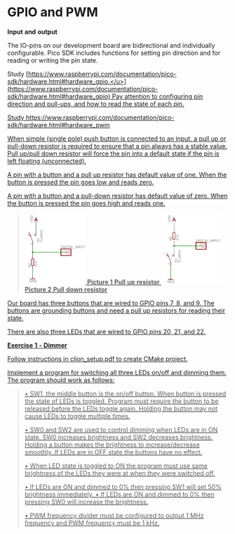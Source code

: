 

# GPIO and PWM

**Input** **and** **output**

The IO-pins on our development board are bidirectional and individually
configurable. Pico SDK includes functions for setting pin direction and
for reading or writing the pin state.

Study
[<u>https://www.raspberrypi.com/documentation/pico-sdk/hardware.html#hardware_gpio.</u>](https://www.raspberrypi.com/documentation/pico-sdk/hardware.html#hardware_gpio)
Pay attention to configuring pin direction and pull-ups, and how to read
the state of each pin.

Study
[<u>https://www.raspberrypi.com/documentation/pico-sdk/hardware.html#hardware_pwm</u>](https://www.raspberrypi.com/documentation/pico-sdk/hardware.html#hardware_pwm)

When simple (single pole) push button is connected to an input, a pull
up or pull-down resistor is required to ensure that a pin always has a
stable value. Pull up/pull down resistor will force the pin into a
default state if the pin is left floating (unconnected).

A pin with a button and a pull up resistor has default value of one.
When the button is pressed the pin goes low and reads zero.

A pin with a button and a pull-down resistor has default value of zero.
When the button is pressed the pin goes high and reads one.

> <img src="./images/i3jhj1xq.png" style="width:1.44097in;height:1.69069in" /> **Picture 1** **Pull** **up** **resistor**
> <img src="./images/evlatnp5.png" style="width:1.44139in;height:1.6618in" /> **Picture 2** **Pull** **down** **resistor**

Our board has three buttons that are wired to GPIO pins 7, 8, and 9. The
buttons are grounding buttons and need a pull up resistors for reading
their state.

There are also three LEDs that are wired to GPIO pins 20, 21, and 22.

**Exercise** **1** **-** **Dimmer**

Follow instructions in clion_setup.pdf to create CMake project.

Implement a program for switching all three LEDs on/off and dimming
them. The program should work as follows:

> • SW1, the middle button is the on/off button. When button is pressed
> the state of LEDs is toggled. Program must require the button to be
> released before the LEDs toggle again. Holding the button may not
> cause LEDs to toggle multiple times.
>
> • SW0 and SW2 are used to control dimming when LEDs are in ON state.
> SW0 increases brightness and SW2 decreases brightness. Holding a
> button makes the brightness to increase/decrease smoothly. If LEDs are
> in OFF state the buttons have no effect.
>
> • When LED state is toggled to ON the program must use same brightness
> of the LEDs they were at when they were switched off.
>
> • If LEDs are ON and dimmed to 0% then pressing SW1 will set 50%
> brightness immediately. • If LEDs are ON and dimmed to 0% then
> pressing SW0 will increase the brightness.
>
> • PWM frequency divider must be configured to output 1 MHz frequency
> and PWM frequency must be 1 kHz.